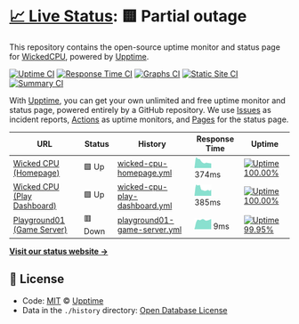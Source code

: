# [📈 Live Status](https://status.wickedcpu.com): <!--live status--> **🟨 Partial outage**

This repository contains the open-source uptime monitor and status page for [WickedCPU](https://wickedcpu.com), powered by [Upptime](https://github.com/upptime/upptime).

[![Uptime CI](https://github.com/koj-co/upptime/workflows/Uptime%20CI/badge.svg)](https://github.com/koj-co/upptime/actions?query=workflow%3A%22Uptime+CI%22)
[![Response Time CI](https://github.com/koj-co/upptime/workflows/Response%20Time%20CI/badge.svg)](https://github.com/koj-co/upptime/actions?query=workflow%3A%22Response+Time+CI%22)
[![Graphs CI](https://github.com/koj-co/upptime/workflows/Graphs%20CI/badge.svg)](https://github.com/koj-co/upptime/actions?query=workflow%3A%22Graphs+CI%22)
[![Static Site CI](https://github.com/koj-co/upptime/workflows/Static%20Site%20CI/badge.svg)](https://github.com/koj-co/upptime/actions?query=workflow%3A%22Static+Site+CI%22)
[![Summary CI](https://github.com/koj-co/upptime/workflows/Summary%20CI/badge.svg)](https://github.com/koj-co/upptime/actions?query=workflow%3A%22Summary+CI%22)

With [Upptime](https://upptime.js.org), you can get your own unlimited and free uptime monitor and status page, powered entirely by a GitHub repository. We use [Issues](https://github.com/upptime/upptime/issues) as incident reports, [Actions](https://github.com/upptime/upptime/actions) as uptime monitors, and [Pages](https://status.wickedcpu.com) for the status page.

<!--start: status pages-->
<!-- This summary is generated by Upptime (https://github.com/upptime/upptime) -->
<!-- Do not edit this manually, your changes will be overwritten -->

| URL                                                          | Status  | History                                                                                                                 | Response Time                                                                                  | Uptime                                                                                                                                                                                                                                       |
| ------------------------------------------------------------ | ------- | ----------------------------------------------------------------------------------------------------------------------- | ---------------------------------------------------------------------------------------------- | -------------------------------------------------------------------------------------------------------------------------------------------------------------------------------------------------------------------------------------------- |
| [Wicked CPU (Homepage)](wickedcpu.com)                       | 🟩 Up   | [wicked-cpu-homepage.yml](https://github.com/empmdk/upptime/commits/master/history/wicked-cpu-homepage.yml)             | <img alt="Response time graph" src="./graphs/wicked-cpu-homepage.png" height="20"> 374ms       | [![Uptime 100.00%](https://img.shields.io/endpoint?url=https%3A%2F%2Fraw.githubusercontent.com%2Fempmdk%2Fupptime%2Fmaster%2Fapi%2Fwicked-cpu-homepage%2Fuptime.json)](https://status.wickedcpu.com/history/wicked-cpu-homepage)             |
| [Wicked CPU (Play Dashboard)](play.wickedcpu.com)            | 🟩 Up   | [wicked-cpu-play-dashboard.yml](https://github.com/empmdk/upptime/commits/master/history/wicked-cpu-play-dashboard.yml) | <img alt="Response time graph" src="./graphs/wicked-cpu-play-dashboard.png" height="20"> 385ms | [![Uptime 100.00%](https://img.shields.io/endpoint?url=https%3A%2F%2Fraw.githubusercontent.com%2Fempmdk%2Fupptime%2Fmaster%2Fapi%2Fwicked-cpu-play-dashboard%2Fuptime.json)](https://status.wickedcpu.com/history/wicked-cpu-play-dashboard) |
| [Playground01 (Game Server)](http://172.107.199.10-testdown) | 🟥 Down | [playground01-game-server.yml](https://github.com/empmdk/upptime/commits/master/history/playground01-game-server.yml)   | <img alt="Response time graph" src="./graphs/playground01-game-server.png" height="20"> 9ms    | [![Uptime 99.95%](https://img.shields.io/endpoint?url=https%3A%2F%2Fraw.githubusercontent.com%2Fempmdk%2Fupptime%2Fmaster%2Fapi%2Fplayground01-game-server%2Fuptime.json)](https://status.wickedcpu.com/history/playground01-game-server)    |

<!--end: status pages-->

[**Visit our status website →**](https://status.wickedcpu.com)

## 📄 License

- Code: [MIT](./LICENSE) © [Upptime](https://upptime.js.org)
- Data in the `./history` directory: [Open Database License](https://opendatacommons.org/licenses/odbl/1-0/)
